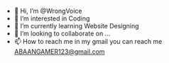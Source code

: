 - 👋 Hi, I’m @WrongVoice
- 👀 I’m interested in Coding
- 🌱 I’m currently learning Website Designing
- 💞️ I’m looking to collaborate on ...
- 📫 How to reach me in my gmail you can reach me ABAANGAMER123@gmail.com

<!---
WrongVoice/WrongVoice is a ✨ special ✨ repository because its `README.md` (this file) appears on your GitHub profile.
You can click the Preview link to take a look at your changes.
--->
